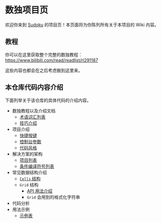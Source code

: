 # 数独项目页

欢迎你来到 [Sudoku](https://github.com/SunnieShine/Sudoku) 的项目页！本页面将为你陈列所有关于本项目的 Wiki 内容。

## 教程

你可以在这里获取整个完整的数独教程：https://www.bilibili.com/read/readlist/rl291187

这些内容也都会在之后考虑搬到这里来。

## 本仓库代码内容介绍

下面列举关于该仓库的具体代码的介绍内容。

* 数独教程以及介绍文档
  * [术语词汇列表](terms)
  * [技巧介绍](techniques)
* 项目介绍
  * [快捷按键](hotkeys)
  * [控制台参数](command-line)
  * [代码风格](code-style)
* 解决方案的架构
  * [项目列表](projects)
  * [条件编译符号列表](compilation-symbols)
* 常见数据结构介绍
  * [`Cells` 结构](data-structures/cells)
  * `Grid` 结构
    * [API 用法介绍](data-structures/grid)
    * `Grid` 会用到的格式化字符串
* 代码分析
* 用法示例
  * [示例表](usages)
